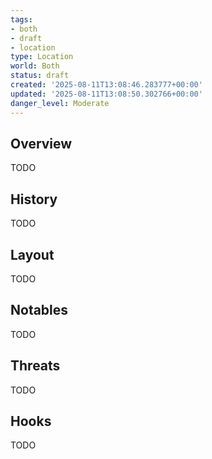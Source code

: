 ```yaml
---
tags:
- both
- draft
- location
type: Location
world: Both
status: draft
created: '2025-08-11T13:08:46.283777+00:00'
updated: '2025-08-11T13:08:50.302766+00:00'
danger_level: Moderate
---
```



## Overview

TODO
## History

TODO
## Layout

TODO
## Notables

TODO
## Threats

TODO
## Hooks

TODO
